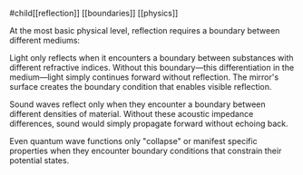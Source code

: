 #child[[reflection]] [[boundaries]] [[physics]]

At the most basic physical level, reflection requires a boundary between different mediums:

Light only reflects when it encounters a boundary between substances with different refractive indices. Without this boundary—this differentiation in the medium—light simply continues forward without reflection. The mirror's surface creates the boundary condition that enables visible reflection.

Sound waves reflect only when they encounter a boundary between different densities of material. Without these acoustic impedance differences, sound would simply propagate forward without echoing back.

Even quantum wave functions only "collapse" or manifest specific properties when they encounter boundary conditions that constrain their potential states.